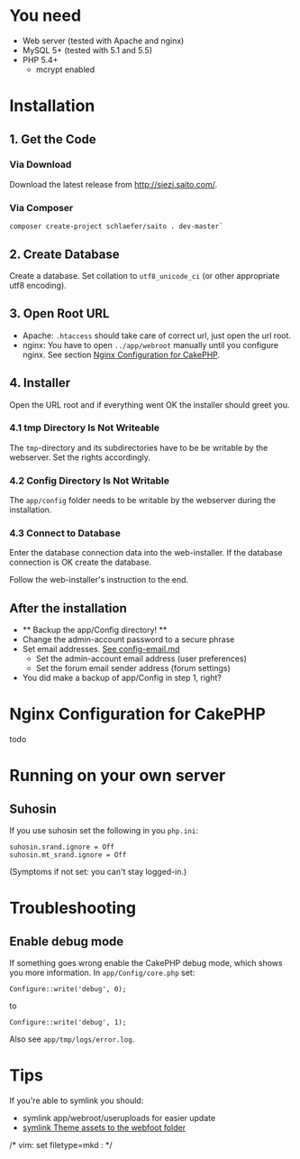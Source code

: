 # You need #

- Web server (tested with Apache and nginx)
- MySQL 5+ (tested with 5.1 and 5.5)
- PHP 5.4+
     - mcrypt enabled

# Installation #

## 1. Get the Code ##


### Via Download

Download the latest release from <http://siezi.saito.com/>.

### Via Composer

	composer create-project schlaefer/saito . dev-master`

## 2. Create Database ##

Create a database. Set collation to `utf8_unicode_ci` (or other appropriate utf8 encoding).

## 3. Open Root URL ##

- Apache: `.htaccess` should take care of correct url, just open the url root.
- nginx: You have to open `../app/webroot` manually until you configure nginx. See section [Nginx Configuration for CakePHP](#NginxConfigurationForCakePHP).

## 4. Installer ##

Open the URL root and if everything went OK the installer should greet you.

### 4.1 tmp Directory Is Not Writeable ###

The `tmp`-directory and its subdirectories have to be be writable by the webserver. Set the rights accordingly.

### 4.2 Config Directory Is Not Writable ###

The `app/config` folder needs to be writable by the webserver during the installation.


### 4.3 Connect to Database ###

Enter the database connection data into the web-installer. If the database connection is OK create the database.

Follow the web-installer's instruction to the end.

## After the installation

- ** Backup the app/Config directory! **
- Change the admin-account password to a secure phrase
- Set email addresses. [See config-email.md](config-email.md)
	- Set the admin-account email address (user preferences)
	- Set the forum email sender address (forum settings)
- You did make a backup of app/Config in step 1, right?

# Nginx Configuration for CakePHP <a name="NginxConfigurationForCakePHP"/> #

todo

# Running on your own server

## Suhosin

If you use suhosin set the following in you `php.ini`:

    suhosin.srand.ignore = Off
    suhosin.mt_srand.ignore = Off

(Symptoms if not set: you can't stay logged-in.)


# Troubleshooting

## Enable debug mode

If something goes wrong enable the CakePHP debug mode, which shows you more information. In `app/Config/core.php` set:

	Configure::write('debug', 0);

to

	Configure::write('debug', 1);

Also see `app/tmp/logs/error.log`.

# Tips #

If you're able to symlink you should:

- symlink app/webroot/useruploads for easier update
- [symlink Theme assets to the webfoot folder](http://book.cakephp.org/2.0/en/views/themes.html#increasing-performance-of-plugin-and-theme-assets)

/* vim: set filetype=mkd : */
